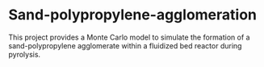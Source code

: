 # Sand-polypropylene-agglomeration
This project provides a Monte Carlo model to simulate the formation of a sand-polypropylene agglomerate within a fluidized bed reactor during pyrolysis.
